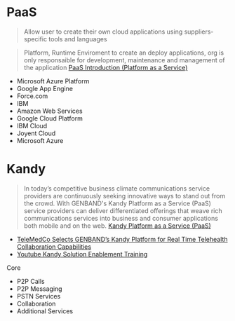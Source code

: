 # PaaS

> Allow user to create their own cloud applications using suppliers-specific tools and languages

> Platform, Runtime Enviroment to create an deploy applications, org is only responsaible for development, maintenance and management of the application [PaaS Introduction (Platform as a Service)](https://www.youtube.com/watch?v=lcIEBTBmtcI)

- Microsoft Azure Platform
- Google App Engine
- Force.com
- IBM
- Amazon Web Services
- Google Cloud Platform
- IBM Cloud
- Joyent Cloud
- Microsoft Azure

# Kandy

> In today’s competitive business climate communications service providers are continuously seeking innovative ways to stand out from the crowd. With GENBAND's Kandy Platform as a Service (PaaS) service providers can deliver differentiated offerings that weave rich communications services into business and consumer applications both mobile and on the web. [Kandy Platform as a Service (PaaS)](https://www.genband.com/solutions/communications-service-providers/embedded-communications/kandy-platform-service-paas)

- [TeleMedCo Selects GENBAND’s Kandy Platform for Real Time Telehealth Collaboration Capabilities](http://www.prweb.com/releases/2016/05/prweb13383381.htm)
- [Youtube Kandy Solution Enablement Training](https://www.youtube.com/watch?v=XldaK6AN0nk&list=PLC8FWy5GuodltloKMmHdUyCf6zwt9oDLs)

Core

- P2P Calls
- P2P Messaging
- PSTN Services
- Collaboration
- Additional Services